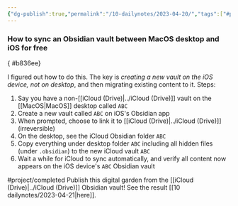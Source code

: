 ```yaml
---
{"dg-publish":true,"permalink":"/10-dailynotes/2023-04-20/","tags":["#project/completed"],"noteIcon":"2"}
---
```


### How to sync an Obsidian vault between MacOS desktop and iOS for free
{ #b836ee}


I figured out how to do this. The key is *creating a new vault on the iOS device, not on desktop*, and then migrating existing content to it. Steps:
1. Say you have a non-[[iCloud (Drive)\|../iCloud (Drive)]] vault on the [[MacOS\|MacOS]] desktop called `ABC`
2. Create a new vault called `ABC` on iOS's Obsidian app
3. When prompted, choose to link it to [[iCloud (Drive)\|../iCloud (Drive)]] (irreversible)
4. On the desktop, see the iCloud Obsidian folder `ABC`
5. Copy everything under desktop folder `ABC` including all hidden files (under `.obsidian`) to the new iCloud vault `ABC`
6. Wait a while for iCloud to sync automatically, and verify all content now appears on the iOS device's `ABC` Obsidian vault

#project/completed Publish this digital garden from the [[iCloud (Drive)\|../iCloud (Drive)]] Obsidian vault! See the result [[10 dailynotes/2023-04-21\|here]].
